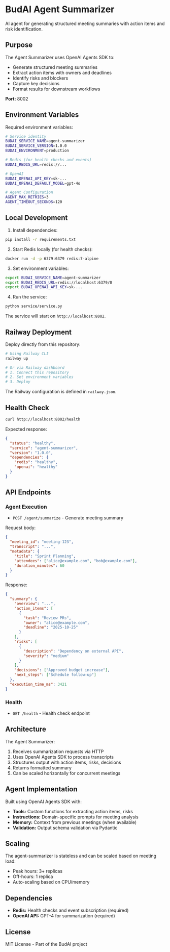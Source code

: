 # BudAI Agent Summarizer

AI agent for generating structured meeting summaries with action items and risk identification.

## Purpose

The Agent Summarizer uses OpenAI Agents SDK to:
- Generate structured meeting summaries
- Extract action items with owners and deadlines
- Identify risks and blockers
- Capture key decisions
- Format results for downstream workflows

**Port:** 8002

## Environment Variables

Required environment variables:

```bash
# Service identity
BUDAI_SERVICE_NAME=agent-summarizer
BUDAI_SERVICE_VERSION=1.0.0
BUDAI_ENVIRONMENT=production

# Redis (for health checks and events)
BUDAI_REDIS_URL=redis://...

# OpenAI
BUDAI_OPENAI_API_KEY=sk-...
BUDAI_OPENAI_DEFAULT_MODEL=gpt-4o

# Agent Configuration
AGENT_MAX_RETRIES=3
AGENT_TIMEOUT_SECONDS=120
```

## Local Development

1. Install dependencies:
```bash
pip install -r requirements.txt
```

2. Start Redis locally (for health checks):
```bash
docker run -d -p 6379:6379 redis:7-alpine
```

3. Set environment variables:
```bash
export BUDAI_SERVICE_NAME=agent-summarizer
export BUDAI_REDIS_URL=redis://localhost:6379/0
export BUDAI_OPENAI_API_KEY=sk-...
```

4. Run the service:
```bash
python service/service.py
```

The service will start on `http://localhost:8002`.

## Railway Deployment

Deploy directly from this repository:

```bash
# Using Railway CLI
railway up

# Or via Railway dashboard
# 1. Connect this repository
# 2. Set environment variables
# 3. Deploy
```

The Railway configuration is defined in `railway.json`.

## Health Check

```bash
curl http://localhost:8002/health
```

Expected response:
```json
{
  "status": "healthy",
  "service": "agent-summarizer",
  "version": "1.0.0",
  "dependencies": {
    "redis": "healthy",
    "openai": "healthy"
  }
}
```

## API Endpoints

### Agent Execution
- `POST /agent/summarize` - Generate meeting summary

Request body:
```json
{
  "meeting_id": "meeting-123",
  "transcript": "...",
  "metadata": {
    "title": "Sprint Planning",
    "attendees": ["alice@example.com", "bob@example.com"],
    "duration_minutes": 60
  }
}
```

Response:
```json
{
  "summary": {
    "overview": "...",
    "action_items": [
      {
        "task": "Review PRs",
        "owner": "alice@example.com",
        "deadline": "2025-10-25"
      }
    ],
    "risks": [
      {
        "description": "Dependency on external API",
        "severity": "medium"
      }
    ],
    "decisions": ["Approved budget increase"],
    "next_steps": ["Schedule follow-up"]
  },
  "execution_time_ms": 3421
}
```

### Health
- `GET /health` - Health check endpoint

## Architecture

The Agent Summarizer:
1. Receives summarization requests via HTTP
2. Uses OpenAI Agents SDK to process transcripts
3. Structures output with action items, risks, decisions
4. Returns formatted summary
5. Can be scaled horizontally for concurrent meetings

## Agent Implementation

Built using OpenAI Agents SDK with:
- **Tools:** Custom functions for extracting action items, risks
- **Instructions:** Domain-specific prompts for meeting analysis
- **Memory:** Context from previous meetings (when available)
- **Validation:** Output schema validation via Pydantic

## Scaling

The agent-summarizer is stateless and can be scaled based on meeting load:
- Peak hours: 3+ replicas
- Off-hours: 1 replica
- Auto-scaling based on CPU/memory

## Dependencies

- **Redis:** Health checks and event subscription (required)
- **OpenAI API:** GPT-4 for summarization (required)

## License

MIT License - Part of the BudAI project


